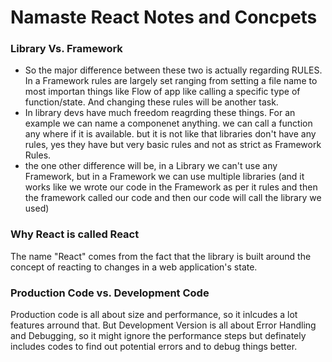 # Namaste React Notes and Concpets

### Library Vs. Framework
- So the major difference between these two is actually regarding RULES. In a Framework rules are largely set ranging from setting a file name to most importan things like Flow of app like calling a specific type of function/state. And changing these rules will be another task.
- In library devs have much freedom reagrding these things. For an example we can name a componenet anything. we can call a function any where if it is available. but it is not like that libraries don't have any rules, yes they have but very basic rules and not as strict as Framework Rules.
- the one other difference will be, in a Library we can't use any Framework, but in a Framework we can use multiple libraries (and it works like we wrote our code in the Framework as per it rules and then the framework called our code and then our code will call the library we used)
### Why React is called React
The name "React" comes from the fact that the library is built around the concept of reacting to changes in a web application's state.
### Production Code vs. Development Code
Production code is all about size and performance, so it inlcudes a lot features arround that. But Development Version is all about Error Handling and Debugging, so it might ignore the performance steps but definately includes codes to find out potential errors and to debug things better.
